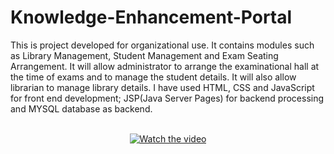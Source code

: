 # Knowledge-Enhancement-Portal
This is project developed for organizational use. It contains modules such as Library Management, Student Management and Exam Seating Arrangement. It will allow administrator to arrange the examinational hall at the time of exams and to manage the student details. It will also allow librarian to manage library details. I have used HTML, CSS and JavaScript for front end development; JSP(Java Server Pages) for backend processing and MYSQL database as backend.<br/><br/><center>
[![Watch the video]()](https://drive.google.com/file/d/1MSsvjsW4cyu5yQfOwy70tPj6xBx_wv_w/view)</center>
